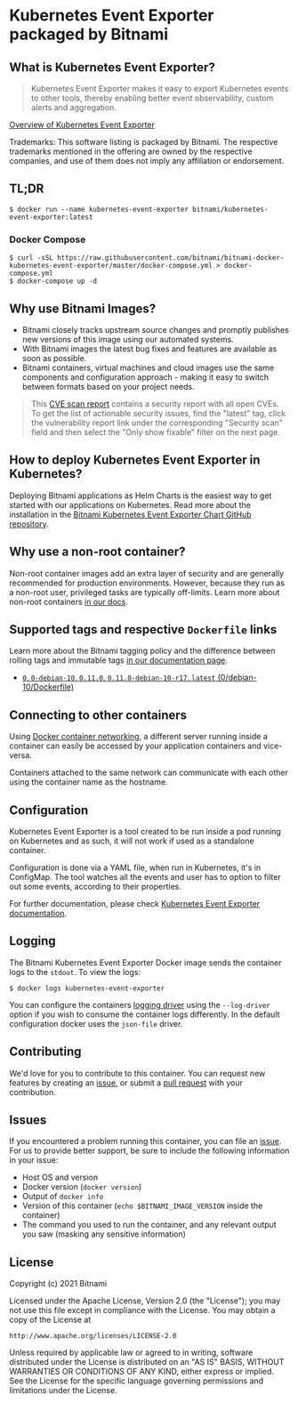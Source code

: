 # Kubernetes Event Exporter packaged by Bitnami

## What is Kubernetes Event Exporter?

> Kubernetes Event Exporter makes it easy to export Kubernetes events to other tools, thereby enabling better event observability, custom alerts and aggregation.

[Overview of Kubernetes Event Exporter](https://github.com/opsgenie/kubernetes-event-exporter)

Trademarks: This software listing is packaged by Bitnami. The respective trademarks mentioned in the offering are owned by the respective companies, and use of them does not imply any affiliation or endorsement.

## TL;DR

```console
$ docker run --name kubernetes-event-exporter bitnami/kubernetes-event-exporter:latest
```

### Docker Compose

```console
$ curl -sSL https://raw.githubusercontent.com/bitnami/bitnami-docker-kubernetes-event-exporter/master/docker-compose.yml > docker-compose.yml
$ docker-compose up -d
```

## Why use Bitnami Images?

* Bitnami closely tracks upstream source changes and promptly publishes new versions of this image using our automated systems.
* With Bitnami images the latest bug fixes and features are available as soon as possible.
* Bitnami containers, virtual machines and cloud images use the same components and configuration approach - making it easy to switch between formats based on your project needs.

> This [CVE scan report](https://quay.io/repository/bitnami/kubernetes-event-exporter?tab=tags) contains a security report with all open CVEs. To get the list of actionable security issues, find the "latest" tag, click the vulnerability report link under the corresponding "Security scan" field and then select the "Only show fixable" filter on the next page.

## How to deploy Kubernetes Event Exporter in Kubernetes?

Deploying Bitnami applications as Helm Charts is the easiest way to get started with our applications on Kubernetes. Read more about the installation in the [Bitnami Kubernetes Event Exporter Chart GitHub repository](https://github.com/bitnami/charts/tree/master/bitnami/kubernetes-event-exporter).

## Why use a non-root container?

Non-root container images add an extra layer of security and are generally recommended for production environments. However, because they run as a non-root user, privileged tasks are typically off-limits. Learn more about non-root containers [in our docs](https://docs.bitnami.com/tutorials/work-with-non-root-containers/).

## Supported tags and respective `Dockerfile` links

Learn more about the Bitnami tagging policy and the difference between rolling tags and immutable tags [in our documentation page](https://docs.bitnami.com/tutorials/understand-rolling-tags-containers/).


* [`0`, `0-debian-10`, `0.11.0`, `0.11.0-debian-10-r17`, `latest` (0/debian-10/Dockerfile)](https://github.com/bitnami/bitnami-docker-kubernetes-event-exporter/blob/0.11.0-debian-10-r17/0/debian-10/Dockerfile)

## Connecting to other containers

Using [Docker container networking](https://docs.docker.com/engine/userguide/networking/), a different server running inside a container can easily be accessed by your application containers and vice-versa.

Containers attached to the same network can communicate with each other using the container name as the hostname.

## Configuration

Kubernetes Event Exporter is a tool created to be run inside a pod running on Kubernetes and as such, it will not work if used as a standalone container.

Configuration is done via a YAML file, when run in Kubernetes, it's in ConfigMap. The tool watches all the events and user has to option to filter out some events, according to their properties. 

For further documentation, please check [Kubernetes Event Exporter documentation](https://github.com/opsgenie/kubernetes-event-exporter#configuration).

## Logging

The Bitnami Kubernetes Event Exporter Docker image sends the container logs to the `stdout`. To view the logs:

```console
$ docker logs kubernetes-event-exporter
```

You can configure the containers [logging driver](https://docs.docker.com/engine/admin/logging/overview/) using the `--log-driver` option if you wish to consume the container logs differently. In the default configuration docker uses the `json-file` driver.

## Contributing

We'd love for you to contribute to this container. You can request new features by creating an [issue](https://github.com/bitnami/bitnami-docker-kubernetes-event-exporter/issues), or submit a [pull request](https://github.com/bitnami/bitnami-docker-kubernetes-event-exporter/pulls) with your contribution.

## Issues

If you encountered a problem running this container, you can file an [issue](https://github.com/bitnami/bitnami-docker-kubernetes-event-exporter/issues/new). For us to provide better support, be sure to include the following information in your issue:

- Host OS and version
- Docker version (`docker version`)
- Output of `docker info`
- Version of this container (`echo $BITNAMI_IMAGE_VERSION` inside the container)
- The command you used to run the container, and any relevant output you saw (masking any sensitive information)

## License

Copyright (c) 2021 Bitnami

Licensed under the Apache License, Version 2.0 (the "License");
you may not use this file except in compliance with the License.
You may obtain a copy of the License at

    http://www.apache.org/licenses/LICENSE-2.0

Unless required by applicable law or agreed to in writing, software
distributed under the License is distributed on an "AS IS" BASIS,
WITHOUT WARRANTIES OR CONDITIONS OF ANY KIND, either express or implied.
See the License for the specific language governing permissions and
limitations under the License.
